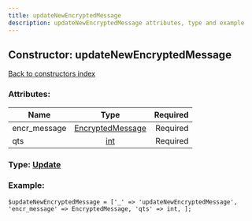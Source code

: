 ```yaml
---
title: updateNewEncryptedMessage
description: updateNewEncryptedMessage attributes, type and example
---
```

## Constructor: updateNewEncryptedMessage  
[Back to constructors index](index.md)



### Attributes:

| Name     |    Type       | Required |
|----------|:-------------:|---------:|
|encr\_message|[EncryptedMessage](../types/EncryptedMessage.md) | Required|
|qts|[int](../types/int.md) | Required|



### Type: [Update](../types/Update.md)


### Example:

```
$updateNewEncryptedMessage = ['_' => 'updateNewEncryptedMessage', 'encr_message' => EncryptedMessage, 'qts' => int, ];
```  

